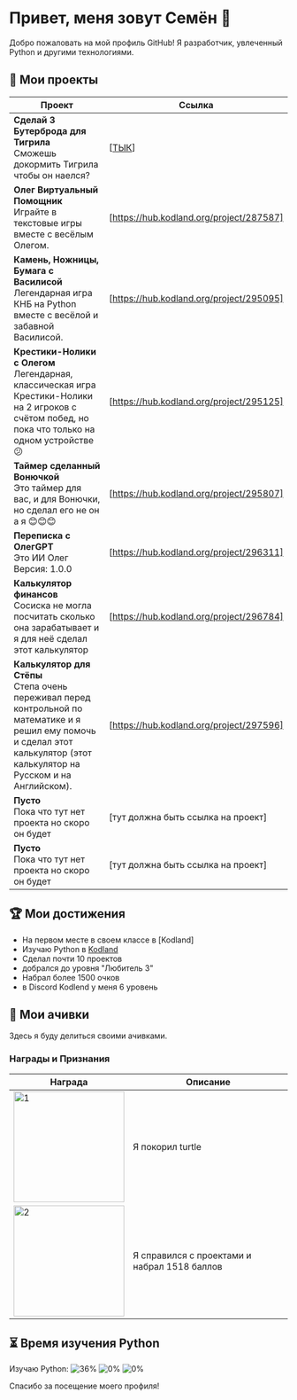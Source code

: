 # Привет, меня зовут Семён 👋

Добро пожаловать на мой профиль GitHub! Я разработчик, увлеченный Python и другими технологиями.

## 📂 Мои проекты

| Проект | Ссылка |
|--------|--------|
| **Сделай 3 Бутерброда для Тигрила**<br>Сможешь докормить Тигрила чтобы он наелся? | [[ТЫК](https://hub.kodland.org/project/291282)] |
| **Олег Виртуальный Помощник**<br>Играйте в текстовые игры вместе с весёлым Олегом. | [https://hub.kodland.org/project/287587] |
| **Камень, Ножницы, Бумага с Василисой**<br>Легендарная игра КНБ на Python вместе с весёлой и забавной Василисой. | [https://hub.kodland.org/project/295095] |
| **Крестики-Нолики с Олегом**<br>Легендарная, классическая игра Крестики-Нолики на 2 игроков с счётом побед, но пока что только на одном устройстве😕 | [https://hub.kodland.org/project/295125] |
| **Таймер сделанный Вонючкой**<br>Это таймер для вас, и для Вонючки, но сделал его не он а я 😊😊😊 | [https://hub.kodland.org/project/295807] |
| **Переписка с ОлегGPT**<br>Это ИИ Олег Версия: 1.0.0 |[https://hub.kodland.org/project/296311]|
| **Калькулятор финансов**<br>Сосиска не могла посчитать сколько она зарабатывает и я для неё сделал этот калькулятор | [https://hub.kodland.org/project/296784] |
| **Калькулятор для Стёпы**<br>Степа очень переживал перед контрольной по математике и я решил ему помочь и сделал этот калькулятор (этот калькулятор на Русском и на Английском). | [https://hub.kodland.org/project/297596] |
| **Пусто**<br>Пока что тут нет проекта но скоро он будет | [тут должна быть ссылка на проект] |
| **Пусто**<br>Пока что тут нет проекта но скоро он будет | [тут должна быть ссылка на проект] |
## 🏆 Мои достижения
- На первом месте в своем классе в [Kodland]
- Изучаю Python в [Kodland](https://www.kodland.org)
- Сделал почти 10 проектов
- добрался до уровня "Любитель 3"
- Набрал более 1500 очков
- в Discord Kodlend у меня 6 уровень
## 📜 Мои ачивки

Здесь я буду делиться своими ачивками.

### Награды и Признания

| Награда | Описание |
|------------|-----------|
| <img src="https://i.ibb.co/rwFWSrv/image-3.png" alt="1" width="200"/> | Я покорил turtle |
| <img src="https://github.com/Student123321123/Student123321123/assets/174334016/629c1793-0a93-4ac8-a6ac-9635547b9839" alt="2" width="200"/> | Я справился с проектами и набрал 1518 баллов |

## ⏳ Время изучения Python

Изучаю Python:
![36%](https://progress-bar.dev/36/?title=LVL1)
![0%](https://progress-bar.dev/0/?title=LVL2)
![0%](https://progress-bar.dev/0/?title=LVL3)

Спасибо за посещение моего профиля! 


